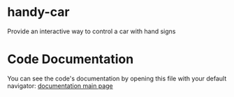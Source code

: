 # handy-car
Provide an interactive way to control a car with hand signs

# Code Documentation
You can see the code's documentation by opening this file with your default navigator: [documentation main page](docs/_build/html/index.html)